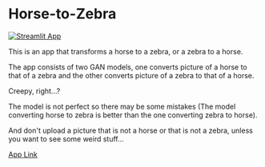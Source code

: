 # Horse-to-Zebra
[![Streamlit App](https://static.streamlit.io/badges/streamlit_badge_black_white.svg)](https://share.streamlit.io/ade-pyaar/horse-to-zebra/app.py)

This is an app that transforms a horse to a zebra, or a zebra to a horse.

The app consists of two GAN models, one converts picture of a horse to that of a zebra and the other converts picture of a zebra to that of a horse.

Creepy, right...?

The model is not perfect so there may be some mistakes (The model converting horse to zebra is better than the one converting zebra to horse).

And don't upload a picture that is not a horse or that is not a zebra, unless you want to see some weird stuff...

[App Link](https://share.streamlit.io/ade-pyaar/horse-to-zebra/app.py)